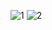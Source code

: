![1](https://user-images.githubusercontent.com/12287109/165133680-86a3830f-1bb0-4c1a-b820-218d4f19b7d7.jpeg)
![2](https://user-images.githubusercontent.com/12287109/165133689-67a00735-e1d7-44d2-8ff2-e95965430e6e.jpeg)
